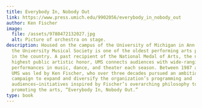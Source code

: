 ```yaml
---
title: Everybody In, Nobody Out
link: https://www.press.umich.edu/9902056/everybody_in_nobody_out
author: Ken Fischer
image:
  file: /assets/9780472132027.jpg
  alt: Picture of orchestra on stage.
description: Housed on the campus of the University of Michigan in Ann Arbor,
  the University Musical Society is one of the oldest performing arts presenters
  in the country. A past recipient of the National Medal of Arts, the nation’s
  highest public artistic honor, UMS connects audiences with wide-ranging
  performances in music, dance, and theater each season. Between 1987 and 2017,
  UMS was led by Ken Fischer, who over three decades pursued an ambitious
  campaign to expand and diversify the organization’s programming and
  audiences—initiatives inspired by Fischer’s overarching philosophy toward
  promoting the arts, “Everybody In, Nobody Out.”
type: book
---
```

